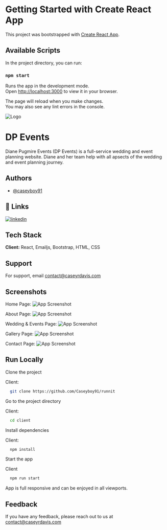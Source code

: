 # Getting Started with Create React App

This project was bootstrapped with [Create React App](https://github.com/facebook/create-react-app).

## Available Scripts

In the project directory, you can run:

### `npm start`

Runs the app in the development mode.\
Open [http://localhost:3000](http://localhost:3000) to view it in your browser.

The page will reload when you make changes.\
You may also see any lint errors in the console.

![Logo](https://i.imgur.com/9b05el8.png)

# DP Events

Diane Pugmire Events (DP Events) is a full-service wedding and event planning website. Diane and her team help with all apsects of the wedding and event planning journey.

## Authors

- [@caseyboy91](https://github.com/Caseyboy91)

## 🔗 Links

[![linkedin](https://img.shields.io/badge/linkedin-0A66C2?style=for-the-badge&logo=linkedin&logoColor=white)](https://www.linkedin.com/in/caseydavis91/)

## Tech Stack

**Client:** React, Emailjs, Bootstrap, HTML, CSS

## Support

For support, email contact@caseyrdavis.com

## Screenshots

Home Page:
![App Screenshot](https://i.imgur.com/b78KcCN.png)

About Page:
![App Screenshot](https://i.imgur.com/ogLvoTz.png)

Wedding & Events Page:
![App Screenshot](https://i.imgur.com/Ws73RLJ.png)

Gallery Page:
![App Screenshot](https://i.imgur.com/f8bF1tE.png)

Contact Page:
![App Screenshot](https://i.imgur.com/ihsMNzE.png)

## Run Locally

Clone the project

Client:

```bash
  git clone https://github.com/Caseyboy91/runnit
```

Go to the project directory

Client:

```bash
  cd client
```

Install dependencies

Client:

```bash
  npm install
```

Start the app

Client

```bash
  npm run start
```

App is full responsive and can be enjoyed in all viewports.

## Feedback

If you have any feedback, please reach out to us at contact@caseyrdavis.com
